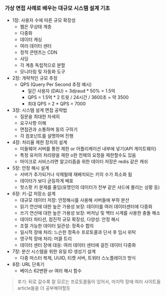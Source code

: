 ### 가상 면접 사례로 배우는 대규모 시스템 설계 기초
- 1장: 사용자 수에 따른 규모 확장성
	- 웹은 무상태 계층
	- 다중화
	- 데이터 캐싱
	- 여러 데이터 센터
	- 정적 콘텐츠는 CDN
	- 샤딩
	- 각 계층 독립적으로 분할
	- 모니터링 및 자동화 도구
- 2장: 개략적인 규모 추정
	- QPS (Query Per Second 추정 예시)
		- 일간 사용자 (DAU) = 3djraud * 50% = 1.5억
		- QPS = 1.5억 * 2 트윗 / 24시간 / 3600초 = 약 3500
		- 최대 QPS = 2 * QPS = 7000
- 3장: 시스템 설계 면접 공략법
	- 질문을 최대한 자세히
	- 요구사항 이해
	- 면접관과 소통하며 동의 구하기
	- 각 컴포넌트를 설명하며 진행
- 4장: 처리율 제한 장치의 설계
	- 미들웨어 서버를 통한 제한 or 어플리케이션 내부에 넣기(API 게이트웨이)
	- 특정 유저의 처리량을 제한 o한 전체의 요청을 제한할수도 있음
	- 마이크로 서비스라면 알고리즘을 위한 데이터 저장은 redis 같은 캐쉬
- 5장: 안정 해시 설계
	- 서버가 추가되거나 삭제될때 재배치되는 키의 수가 최소화 됨
	- 데이터가 보다 균등하게 배포
	- 핫스팟 키 문제를 줄임(유명인의 데이터가 전부 같은 샤드에 몰리는 상황 등)
- 6장: 키-값 저장소 설계
	- 대규모 데이터 저장: 안정해시를 사용해 서버들에 부하 분산
	- 읽기 연산에 대한 높은 가용성 보장: 데이터를 여러 데이터센터에 다중화
	- 쓰기 연산에 대한 높은 가용성 보장: 버저닝 및 백터 시계를 사용한 충돌 해소
	- 데이터 파티션, 점진적 규모 확장성, 다양성: 안정 해시
	- 조절 가능한 데이터 일관성: 정족수 합의
	- 일시적 장애 처리: 느슨한 정족수 프로토콜과 단서 후 임시 위탁
	- 영구적 장애 처리: 머클 트리
	- 데이터 센터 장애 대응: 여러 데이터 센터에 걸친 데이터 다중화
- 7장: 분산 시스템을 위한 유일 ID 생성기 설계
	- 다중 마스터 복제, UUID, 티켓 서버, 트위터 스노플레이크 방식
- 8장: URL 단축기
	- 베이스 62변환 or 여러 해시 함수

> 후기: 뒤로 갈수록 잘 모르는 프로토콜들이 있어서, 마지막 장에 여러 사이트들 article들을 더 공부해야할듯
